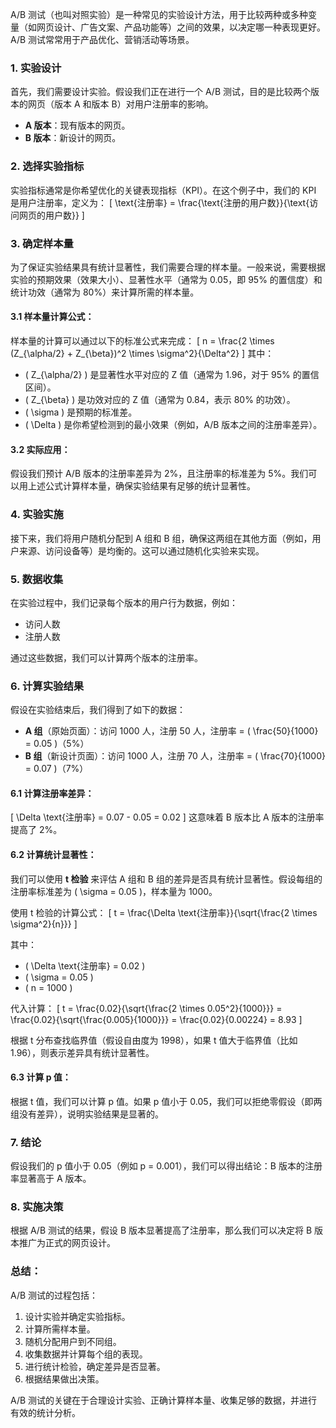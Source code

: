 A/B 测试（也叫对照实验）是一种常见的实验设计方法，用于比较两种或多种变量（如网页设计、广告文案、产品功能等）之间的效果，以决定哪一种表现更好。A/B 测试常常用于产品优化、营销活动等场景。

### 1. **实验设计**
首先，我们需要设计实验。假设我们正在进行一个 A/B 测试，目的是比较两个版本的网页（版本 A 和版本 B）对用户注册率的影响。

- **A 版本**：现有版本的网页。
- **B 版本**：新设计的网页。

### 2. **选择实验指标**
实验指标通常是你希望优化的关键表现指标（KPI）。在这个例子中，我们的 KPI 是用户注册率，定义为：
\[ \text{注册率} = \frac{\text{注册的用户数}}{\text{访问网页的用户数}} \]

### 3. **确定样本量**
为了保证实验结果具有统计显著性，我们需要合理的样本量。一般来说，需要根据实验的预期效果（效果大小）、显著性水平（通常为 0.05，即 95% 的置信度）和统计功效（通常为 80%）来计算所需的样本量。

#### 3.1 样本量计算公式：
样本量的计算可以通过以下的标准公式来完成：
\[ n = \frac{2 \times (Z_{\alpha/2} + Z_{\beta})^2 \times \sigma^2}{\Delta^2} \]
其中：
- \( Z_{\alpha/2} \) 是显著性水平对应的 Z 值（通常为 1.96，对于 95% 的置信区间）。
- \( Z_{\beta} \) 是功效对应的 Z 值（通常为 0.84，表示 80% 的功效）。
- \( \sigma \) 是预期的标准差。
- \( \Delta \) 是你希望检测到的最小效果（例如，A/B 版本之间的注册率差异）。

#### 3.2 实际应用：
假设我们预计 A/B 版本的注册率差异为 2%，且注册率的标准差为 5%。我们可以用上述公式计算样本量，确保实验结果有足够的统计显著性。

### 4. **实验实施**
接下来，我们将用户随机分配到 A 组和 B 组，确保这两组在其他方面（例如，用户来源、访问设备等）是均衡的。这可以通过随机化实验来实现。

### 5. **数据收集**
在实验过程中，我们记录每个版本的用户行为数据，例如：
- 访问人数
- 注册人数

通过这些数据，我们可以计算两个版本的注册率。

### 6. **计算实验结果**
假设在实验结束后，我们得到了如下的数据：
- **A 组**（原始页面）：访问 1000 人，注册 50 人，注册率 = \( \frac{50}{1000} = 0.05 \)（5%）
- **B 组**（新设计页面）：访问 1000 人，注册 70 人，注册率 = \( \frac{70}{1000} = 0.07 \)（7%）

#### 6.1 计算注册率差异：
\[ \Delta \text{注册率} = 0.07 - 0.05 = 0.02 \]
这意味着 B 版本比 A 版本的注册率提高了 2%。

#### 6.2 计算统计显著性：
我们可以使用 **t 检验** 来评估 A 组和 B 组的差异是否具有统计显著性。假设每组的注册率标准差为 \( \sigma = 0.05 \)，样本量为 1000。

使用 t 检验的计算公式：
\[ t = \frac{\Delta \text{注册率}}{\sqrt{\frac{2 \times \sigma^2}{n}}} \]

其中：
- \( \Delta \text{注册率} = 0.02 \)
- \( \sigma = 0.05 \)
- \( n = 1000 \)

代入计算：
\[ t = \frac{0.02}{\sqrt{\frac{2 \times 0.05^2}{1000}}} = \frac{0.02}{\sqrt{\frac{0.005}{1000}}} = \frac{0.02}{0.00224} = 8.93 \]

根据 t 分布查找临界值（假设自由度为 1998），如果 t 值大于临界值（比如 1.96），则表示差异具有统计显著性。

#### 6.3 计算 p 值：
根据 t 值，我们可以计算 p 值。如果 p 值小于 0.05，我们可以拒绝零假设（即两组没有差异），说明实验结果是显著的。

### 7. **结论**
假设我们的 p 值小于 0.05（例如 p = 0.001），我们可以得出结论：B 版本的注册率显著高于 A 版本。

### 8. **实施决策**
根据 A/B 测试的结果，假设 B 版本显著提高了注册率，那么我们可以决定将 B 版本推广为正式的网页设计。

### 总结：
A/B 测试的过程包括：
1. 设计实验并确定实验指标。
2. 计算所需样本量。
3. 随机分配用户到不同组。
4. 收集数据并计算每个组的表现。
5. 进行统计检验，确定差异是否显著。
6. 根据结果做出决策。

A/B 测试的关键在于合理设计实验、正确计算样本量、收集足够的数据，并进行有效的统计分析。
